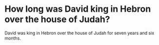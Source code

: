 # How long was David king in Hebron over the house of Judah?

David was king in Hebron over the house of Judah for seven years and six months.
